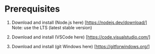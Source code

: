 # Prerequisites

1. Download and install (Node.js here) [https://nodejs.dev/download/]
Note: use the LTS (latest stable version)

2. Download and install (VSCode here) [https://code.visualstudio.com/]

2. Download and install (git Windows here) [https://gitforwindows.org/]